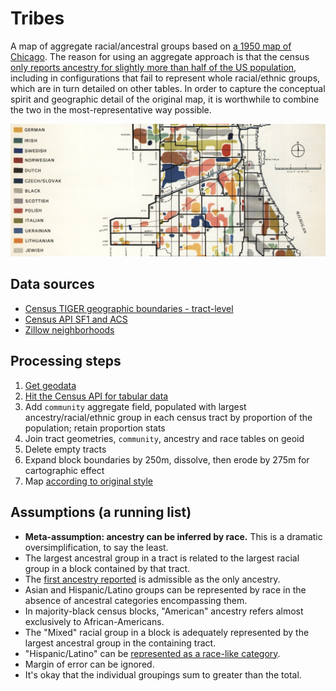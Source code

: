 # Tribes
A map of aggregate racial/ancestral groups based on [a 1950 map of Chicago](https://upload.wikimedia.org/wikipedia/commons/b/b5/Chicago_Demographics_in_1950_Map.jpg). The reason for using an aggregate approach is that the census [only reports ancestry for slightly more than half of the US population](http://factfinder.census.gov/faces/tableservices/jsf/pages/productview.xhtml?pid=ACS_13_5YR_B04001&prodType=table), including in configurations that fail to represent whole racial/ethnic groups, which are in turn detailed on other tables. In order to capture the conceptual spirit and geographic detail of the original map, it is worthwhile to combine the two in the most-representative way possible.

![original](original.png)

## Data sources
 - [Census TIGER geographic boundaries - tract-level](data/cook_county_blocks.geojson)
 - [Census API SF1 and ACS](http://api.census.gov/data/2010/sf1/variables.html)
 - [Zillow neighborhoods](data/zillow_neighborhoods.geojson)
 
## Processing steps
 1. [Get geodata](processing/build_communities.sh)
 2. [Hit the Census API for tabular data](processing/pull/index.js)
 3. Add `community` aggregate field, populated with largest ancestry/racial/ethnic group in each census tract by proportion of the population; retain proportion stats
 4. Join tract geometries, `community`, ancestry and race tables on geoid
 5. Delete empty tracts
 6. Expand block boundaries by 250m, dissolve, then erode by 275m for cartographic effect
 7. Map [according to original style](cartography/chicago_demographics.mss)
 
## Assumptions (a running list)
 - __Meta-assumption: ancestry can be inferred by race.__ This is a dramatic oversimplification, to say the least.
 - The largest ancestral group in a tract is related to the largest racial group in a block contained by that tract.
 - The [first ancestry reported](http://factfinder.census.gov/faces/tableservices/jsf/pages/productview.xhtml?pid=ACS_13_5YR_B04001&prodType=table) is admissible as the only ancestry.
 - Asian and Hispanic/Latino groups can be represented by race in the absence of ancestral categories encompassing them.
 - In majority-black census blocks, "American" ancestry refers almost exclusively to African-Americans.
 - The "Mixed" racial group in a block is adequately represented by the largest ancestral group in the containing tract.
 - "Hispanic/Latino" can be [represented as a race-like category](http://censusreporter.org/topics/race-hispanic/).
 - Margin of error can be ignored.
 - It's okay that the individual groupings sum to greater than the total.